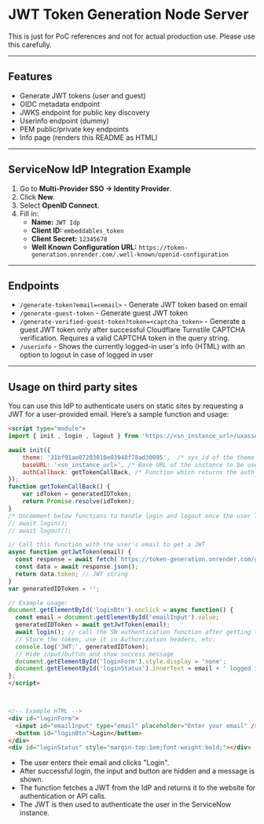 # JWT Token Generation Node Server

This is just for PoC references and not for actual production use. Please use this carefully.

---

## Features
- Generate JWT tokens (user and guest)
- OIDC metadata endpoint
- JWKS endpoint for public key discovery
- Userinfo endpoint (dummy)
- PEM public/private key endpoints
- Info page (renders this README as HTML)

---


## ServiceNow IdP Integration Example

1. Go to **Multi-Provider SSO → Identity Provider**.
2. Click **New**.
3. Select **OpenID Connect**.
4. Fill in:
   - **Name:** `JWT Idp`
   - **Client ID:** `embeddables_token`
   - **Client Secret:** `12345678`
   - **Well Known Configuration URL:** `https://token-generation.onrender.com/.well-known/openid-configuration`

---

## Endpoints

- `/generate-token?email=<email>` - Generate JWT token based on email
- `/generate-guest-token` - Generate guest JWT token
- `/generate-verified-guest-token?token=<captcha_token>` - Generate a guest JWT token only after successful Cloudflare Turnstile CAPTCHA verification. Requires a valid CAPTCHA token in the query string.
- `/userinfo` - Shows the currently logged-in user's info (HTML) with an option to logout in case of logged in user


---

## Usage on third party sites

You can use this IdP to authenticate users on static sites by requesting a JWT for a user-provided email. Here’s a sample function and usage:

````html
<script type="module">
import { init , login , logout } from 'https://<sn_instance_url>/uxasset/externals/sn_embeddable_core/index.jsdbx';

await init({
	theme: '31bf91ae07203010e03948f78ad30095',  /* sys_id of the theme to use for the embeddable components in your website*/
	baseURL: '<sn_instance_url>', /* Base URL of the instance to be used for the embeddable components in your website*/
	authCallback: getTokenCallBack, /* Function which returns the auth token for the current user, required for auth setup*/
});
function getTokenCallBack() {
	var idToken = generatedIDToken;
	return Promise.resolve(idToken);
}
/* Uncomment below functions to handle login and logout once the user logs into your website */
// await login();
// await logout();

// Call this function with the user's email to get a JWT
async function getJwtToken(email) {
  const response = await fetch(`https://token-generation.onrender.com/generate-token?email=${encodeURIComponent(email)}`);
  const data = await response.json();
  return data.token; // JWT string
}
var generatedIDToken = '';

// Example usage:
document.getElementById('loginBtn').onclick = async function() {
  const email = document.getElementById('emailInput').value;
  generatedIDToken = await getJwtToken(email);
  await login(); // call the SN authentication function after getting the JWT token
  // Store the token, use it in Authorization headers, etc.
  console.log('JWT:', generatedIDToken);
  // Hide input/button and show success message
  document.getElementById('loginForm').style.display = 'none';
  document.getElementById('loginStatus').innerText = email + ' logged in successfully.';
};
</script>



<!-- Example HTML -->
<div id="loginForm">
  <input id="emailInput" type="email" placeholder="Enter your email" />
  <button id="loginBtn">Login</button>
</div>
<div id="loginStatus" style="margin-top:1em;font-weight:bold;"></div>
````

- The user enters their email and clicks "Login".
- After successful login, the input and button are hidden and a message is shown.
- The function fetches a JWT from the IdP and returns it to the website for authentication or API calls.
- The JWT is then used to authenticate the user in the ServiceNow instance.

